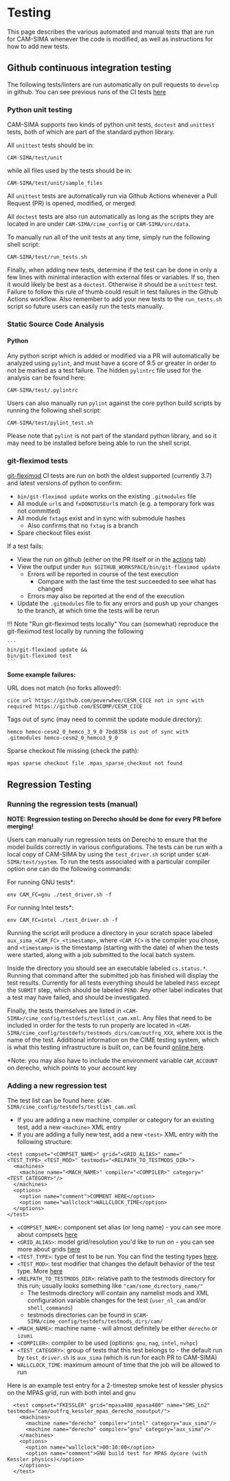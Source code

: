 # Testing

This page describes the various automated and manual tests that are run for CAM-SIMA whenever the code is modified, as well as instructions for how to add new tests.

## Github continuous integration testing
The following tests/linters are run automatically on pull requests to `develop` in github. You can see previous runs of the CI tests [here](https://github.com/ESCOMP/CAM-SIMA/actions)

### Python unit testing
CAM-SIMA supports two kinds of python unit tests, `doctest` and `unittest` tests, both of which are part of the standard python library.  

All `unittest` tests should  be in:

`CAM-SIMA/test/unit`

while all files used by the tests should be in:

`CAM-SIMA/test/unit/sample_files`

All `unittest` tests are automatically run via Github Actions whenever a Pull Request (PR) is opened, modified, or merged.  

All `doctest` tests are also run automatically as long as the scripts they are located in are under `CAM-SIMA/cime_config` or `CAM-SIMA/src/data`.

To manually run all of the unit tests at any time, simply run the following shell script:

`CAM-SIMA/test/run_tests.sh`

Finally, when adding new tests, determine if the test can be done in only a few lines with minimal interaction with external files or variables.  If so, then it would likely be best as a `doctest`.  Otherwise it should be a `unittest` test.  Failure to follow this rule of thumb could result in test failures in the Github Actions workflow.  Also remember to add your new tests to the `run_tests.sh` script so future users can easily run the tests manually.

### Static Source Code Analysis

#### Python

Any python script which is added or modified via a PR will automatically be analyzed using `pylint`, and must have a score of 9.5 or greater in order to not be marked as a test failure.  The hidden `pylintrc` file used for the analysis can be found here:

`CAM-SIMA/test/.pylintrc`

Users can also manually run `pylint` against the core python build scripts by running the following shell script:

`CAM-SIMA/test/pylint_test.sh`

Please note that `pylint` is not part of the standard python library, and so it may need to be installed before being able to run the shell script.

### git-fleximod tests
[git-fleximod](git-fleximod.md) CI tests are run on both the oldest supported (currently 3.7) and latest versions of python to confirm:

- `bin/git-fleximod update` works on the existing `.gitmodules` file
- All module `url`s and `fxDONOTUSEurl`s match (e.g. a temporary fork was not committed)
- All module `fxtag`s exist and in sync with submodule hashes
    - Also confirms that no `fxtag` is a branch
- Spare checkout files exist

If a test fails:

- View the run on github (either on the PR itself or in the [actions](https://github.com/ESCOMP/CAM-SIMA/actions) tab)
- View the output under `Run $GITHUB_WORKSPACE/bin/git-fleximod update`
    - Errors will be reported in course of the test execution 
        - Compare with the last time the test succeeded to see what has changed
    - Errors may also be reported at the end of the execution
- Update the `.gitmodules` file to fix any errors and push up your changes to the branch, at which time the tests will be rerun

!!! Note "Run git-fleximod tests locally"
    You can (somewhat) reproduce the git-fleximod test locally by running the following

    ```
    bin/git-fleximod update && 
    bin/git-fleximod test
    ```

**Some example failures:**

URL does not match (no forks allowed!):
```
cice url https://github.com/peverwhee/CESM_CICE not in sync with required https://github.com/ESCOMP/CESM_CICE
```

Tags out of sync (may need to commit the update module directory):
```
hemco hemco-cesm2_0_hemco_3_9_0 7bd8358 is out of sync with .gitmodules hemco-cesm2_0_hemco3_9_0
```

Sparse checkout file missing (check the path):
```
mpas sparse checkout file .mpas_sparse_checkout not found
```

## Regression Testing
### Running the regression tests (manual)

**NOTE:  Regression testing on Derecho should be done for every PR before merging!**

Users can manually run regression tests on Derecho to ensure that the model builds correctly in various configurations.  The tests can be run with a local copy of CAM-SIMA by using the `test_driver.sh` script under `$CAM-SIMA/test/system`.  To run the tests associated with a particular compiler option one can do the following commands:

For running GNU tests*:
```
env CAM_FC=gnu ./test_driver.sh -f
```

For running Intel tests*:
```
env CAM_FC=intel ./test_driver.sh -f
```

Running the script will produce a directory in your scratch space labeled `aux_sima_<CAM_FC>_<timestamp>`, where `<CAM_FC>` is the compiler you chose, and `<timestamp>` is the timestamp (starting with the date) of when the tests were started, along with a job submitted to the local batch system.

Inside the directory you should see an executable labeled `cs.status.*`.  Running that command after the submitted job has finished will display the test results.  Currently for all tests everything should be labeled `PASS` except the `SUBMIT` step, which should be labeled `PEND`.  Any other label indicates that a test may have failed, and should be investigated.

Finally, the tests themselves are listed in `<CAM-SIMA>/cime_config/testdefs/testlist_cam.xml`.  Any files that need to be included in order for the tests to run properly are located in `<CAM-SIMA/cime_config/testdefs/testmods_dirs/cam/outfrq_XXX`, where `XXX` is the name of the test.  Additional information on the CIME testing system, which is what this testing infrastructure is built on, can be found [online here](https://esmci.github.io/cime/versions/master/html/users_guide/testing.html). 

*Note: you may also have to include the environment variable `CAM_ACCOUNT` on derecho, which points to your account key

### Adding a new regression test

The test list can be found here: `$CAM-SIMA/cime_config/testdefs/testlist_cam.xml`

- If you are adding a new machine, compiler or category for an existing test, add a new `<machine>` XML entry
- If you are adding a fully new test, add a new `<test>` XML entry with the following structure:
```
<test compset="<COMPSET_NAME>" grid="<GRID_ALIAS>" name="<TEST_TYPE>_<TEST_MOD>" testmods="<RELPATH_TO_TESTMODS_DIR>">
  <machines>
    <machine name="<MACH_NAME>" compiler="<COMPILER>" category="<TEST_CATEGORY>"/>
  </machines>
  <options>
    <option name="comment">COMMENT HERE</option>
    <option name="wallclock">WALLCLOCK_TIME</option>
  </options>
</test>
```

- `<COMPSET_NAME>`: component set alias (or long name) - you can see more about compsets [here](../usage/creating-a-case.md)
- `<GRID_ALIAS>`: model grid/resolution you'd like to run on - you can see more about grids [here](../usage/creating-a-case.md)
- `<TEST_TYPE>`: type of test to be run. You can find the testing types [here](https://esmci.github.io/cime/versions/master/html/users_guide/testing.html#testtype).
- `<TEST_MOD>`: test modifier that changes the default behavior of the test type. More [here](https://esmci.github.io/cime/versions/master/html/users_guide/testing.html#modifiers)
- `<RELPATH_TO_TESTMODS_DIR>`: relative path to the testmods directory for this run; usually looks something like `"cam/some_directory_name/"`
    - The testmods directory will contain any namelist mods and XML configuration variable changes for the test (`user_nl_cam` and/or `shell_commands`)
    - testmods directories can be found in `$CAM-SIMA/cime_config/testdefs/testmods_dirs/cam/`
- `<MACH_NAME>`: machine name - will almost definitely be either `derecho` or `izumi`
- `<COMPILER>`: compiler to be used (options: `gnu`, `nag`, `intel`, `nvhpc`)
- `<TEST_CATEGORY>`: group of tests that this test belongs to - the default run by `test_driver.sh` is `aux_sima` (which is run for each PR to CAM-SIMA)
- `WALLCLOCK_TIME`: maximum amount of time that the job will be allowed to run

Here is an example test entry for a 2-timestep smoke test of kessler physics on the MPAS grid, run with both intel and gnu 
```
  <test compset="FKESSLER" grid="mpasa480_mpasa480" name="SMS_Ln2" testmods="cam/outfrq_kessler_mpas_derecho_nooutput/">
    <machines>
      <machine name="derecho" compiler="intel" category="aux_sima"/>
      <machine name="derecho" compiler="gnu" category="aux_sima"/>
    </machines>
    <options>
      <option name="wallclock">00:10:00</option>
      <option name="comment">GNU build test for MPAS dycore (with Kessler physics)</option>
    </options>
  </test>
```

